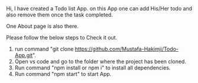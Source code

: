 Hi, I have created a Todo list App.
on this App one can add His/Her todo and also remove them once the task completed.

One About page is also there.

Please follow the below steps to Check it out.


1. run command "git clone https://github.com/Mustafa-Hakimji/Todo-App.git".
2. Open vs code and go to the folder where the project has been cloned.
3. Run command "npm install or npm i" to install all dependencies.
4. Run command "npm start" to start App.
